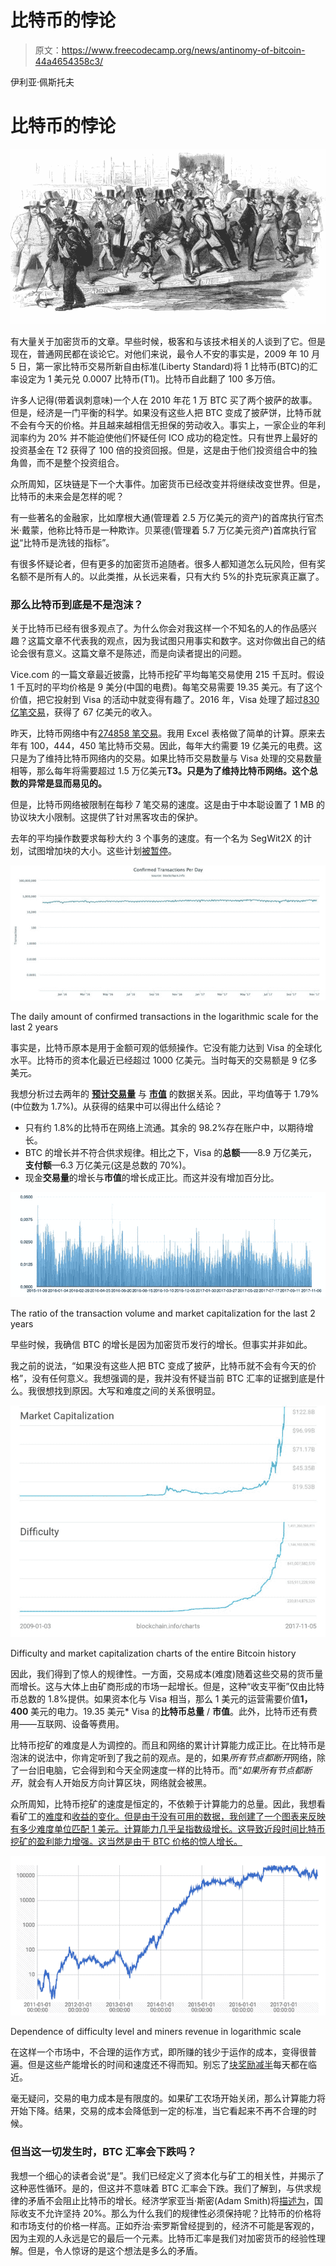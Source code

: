 # 比特币的悖论

> 原文：<https://www.freecodecamp.org/news/antinomy-of-bitcoin-44a4654358c3/>

伊利亚·佩斯托夫

# 比特币的悖论

![Fjp-yYWESphxwtZA06sufHsUsDfnjBBW4Nsj](img/fd26003e21b34d18560af10b118f72ce.png)

有大量关于加密货币的文章。早些时候，极客和与该技术相关的人谈到了它。但是现在，普通网民都在谈论它。对他们来说，最令人不安的事实是，2009 年 10 月 5 日，第一家比特币交易所新自由标准(Liberty Standard)将 1 比特币(BTC)的汇率设定为 1 美元兑 0.0007 比特币(T1)。比特币自此翻了 100 多万倍。

许多人记得(带着讽刺意味)一个人在 2010 年花 1 万 BTC 买了两个披萨的故事。但是，经济是一门平衡的科学。如果没有这些人把 BTC 变成了披萨饼，比特币就不会有今天的价格。并且越来越相信无担保的劳动收入。事实上，一家企业的年利润率约为 20% 并不能迫使他们怀疑任何 ICO 成功的稳定性。只有世界上最好的投资基金在 T2 获得了 100 倍的投资回报。但是，这是由于他们投资组合中的独角兽，而不是整个投资组合。

众所周知，区块链是下一个大事件。加密货币已经改变并将继续改变世界。但是，比特币的未来会是怎样的呢？

有一些著名的金融家，比如摩根大通(管理着 2.5 万亿美元的资产)的首席执行官杰米·戴蒙，他称比特币是一种欺诈。贝莱德(管理着 5.7 万亿美元资产)首席执行官[说](https://cointelegraph.com/news/blackrock-ceo-larry-fink-bitcoin-for-money-launderers-only)“比特币是洗钱的指标”。

有很多怀疑论者，但有更多的加密货币追随者。很多人都知道怎么玩风险，但有奖名额不是所有人的。以此类推，从长远来看，只有大约 5%的扑克玩家真正赢了。

### 那么比特币到底是不是泡沫？

关于比特币已经有很多观点了。为什么你会对我这样一个不知名的人的作品感兴趣？这篇文章不代表我的观点，因为我试图只用事实和数字。这对你做出自己的结论会很有意义。这篇文章不是陈述，而是向读者提出的问题。

Vice.com 的一篇文章最近披露，比特币挖矿平均每笔交易使用 215 千瓦时。假设 1 千瓦时的平均价格是 9 美分(中国的电费)。每笔交易需要 19.35 美元。有了这个价值，把它投射到 Visa 的活动中就变得有趣了。2016 年，Visa 处理了超过[830 亿笔交易](http://investor.visa.com/news/news-details/2016/Visa-Inc-Reports-Strong-Fiscal-Fourth-Quarter-and-Full-Year-2016-Results/default.aspx)，获得了 67 亿美元的收入。

昨天，比特币网络中有[274858 笔交易](https://blockchain.info/ru/charts/n-transactions?timespan=1year)。我用 Excel 表格做了简单的计算。原来去年有 100，444，450 笔比特币交易。因此，每年大约需要 19 亿美元的电费。这只是为了维持比特币网络内的交易。如果比特币交易数量与 Visa 处理的交易数量相等，那么每年将需要超过 1.5 万亿美元**T3。只是为了维持比特币网络。这个总数的异常是显而易见的。**

但是，比特币网络被限制在每秒 7 笔交易的速度。这是由于中本聪设置了 1 MB 的协议块大小限制。这提供了针对黑客攻击的保护。

去年的平均操作数要求每秒大约 3 个事务的速度。有一个名为 SegWit2X 的计划，试图增加块的大小。这些计划[被暂停](https://www.coindesk.com/2x-called-off-bitcoin-hard-fork-suspended-lack-consensus/)。

![u4X6dRRW6HJJv8kTsOpogHuchRsSYj8V2KEm](img/a165a854655e267d90f3796d748f1658.png)

The daily amount of confirmed transactions in the logarithmic scale for the last 2 years

事实是，比特币原本是用于金额可观的低频操作。它没有能力达到 Visa 的全球化水平。比特币的资本化最近已经超过 1000 亿美元。当时每天的交易额是 9 亿多美元。

我想分析过去两年的 [**预计交易量**](https://blockchain.info/charts/estimated-transaction-volume-usd?timespan=2years) 与 [**市值**](https://blockchain.info/charts/market-cap?timespan=2years) 的数据关系。因此，平均值等于 1.79%(中位数为 1.7%)。从获得的结果中可以得出什么结论？

*   只有约 1.8%的比特币在网络上流通。其余的 98.2%存在账户中，以期待增长。
*   BTC 的增长并不符合供求规律。相比之下，Visa 的**总额**——8.9 万亿美元，**支付额**—6.3 万亿美元(这是总数的 70%)。
*   现金**交易量**的增长与**市值**的增长成正比。而这并没有增加百分比。

![M3M4LVIjce0MGslQLiynVqu8lJFcnujK8Bzj](img/14515c581a1ecb8b264cb7225a8d6e31.png)

The ratio of the transaction volume and market capitalization for the last 2 years

早些时候，我确信 BTC 的增长是因为加密货币发行的增长。但事实并非如此。

我之前的说法，“如果没有这些人把 BTC 变成了披萨，比特币就不会有今天的价格”，没有任何意义。我想强调的是，我并没有怀疑当前 BTC 汇率的证据到底是什么。我很想找到原因。大写和难度之间的关系很明显。

![ozLssLvHbgfpbvgKv33awpJF2sFroCR9TXlU](img/ebdf268d2744aa9cc54301ae20592fcf.png)

Difficulty and market capitalization charts of the entire Bitcoin history

因此，我们得到了惊人的规律性。一方面，交易成本(难度)随着这些交易的货币量而增长。这与大体上由矿商形成的市场一起增长。但是，这种“收支平衡”仅由比特币总数的 1.8%提供。如果资本化与 Visa 相当，那么 1 美元的运营需要价值**1，400** 美元的电力。19.35 美元* Visa 的**比特币总量** / **市值**。此外，比特币还有费用——互联网、设备等费用。

比特币挖矿的难度是人为调控的。而且和网络的累计计算能力成正比。在比特币是泡沫的说法中，你肯定听到了我之前的观点。是的，如果*所有节点都断开*网络，除了一台旧电脑，它会得到和今天全网速度一样的比特币。而“*如果所有节点都断开*，就会有人开始反方向计算区块，网络就会被黑。

众所周知，比特币挖矿的速度是恒定的，不依赖于计算能力的总量。因此，我想看看矿工的[难度](https://blockchain.info/charts/difficulty?timespan=all&scale=1)和[收益的变化。但是由于没有可用的数据，我创建了一个图表来反映有多少难度单位匹配 1 美元。计算能力几乎呈指数级增长。这导致近段时间比特币挖矿的盈利能力增强。这当然是由于 BTC 价格的惊人增长。](https://blockchain.info/charts/miners-revenue?timespan=all&scale=1)

![0rHkdd9PEKy-vDpSThGZesC66mYzWZlktwva](img/fe188826c4d1a65ba831d0da65697a80.png)

Dependence of difficulty level and miners revenue in logarithmic scale

在这样一个市场中，不合理的运作方式，即所赚的钱少于运作的成本，变得很普遍。但是这些产能增长的时间和速度还不得而知。别忘了[块奖励减半](http://www.bitcoinblockhalf.com/)每天都在临近。

毫无疑问，交易的电力成本是有限度的。如果矿工农场开始关闭，那么计算能力将开始下降。结果，交易的成本会降低到一定的标准，当它看起来不再不合理的时候。

### 但当这一切发生时，BTC 汇率会下跌吗？

我想一个细心的读者会说“是”。我们已经定义了资本化与矿工的相关性，并揭示了这种恶性循环。是的，但这并不意味着 BTC 汇率会下跌。我们了解到，与供求规律的矛盾不会阻止比特币的增长。经济学家亚当·斯密(Adam Smith)将[描述为](https://en.wikipedia.org/wiki/The_Wealth_of_Nations)，国际收支不允许坚持 20%。那么为什么我们的规律性必须保持呢？比特币的价格将和市场支付的价格一样高。正如乔治·索罗斯曾经提到的，经济不可能是客观的，因为主观的人永远是它的最后一个元素。比特币汇率是我们对加密货币的经验性理解。但是，令人惊讶的是这个想法是多么的矛盾。